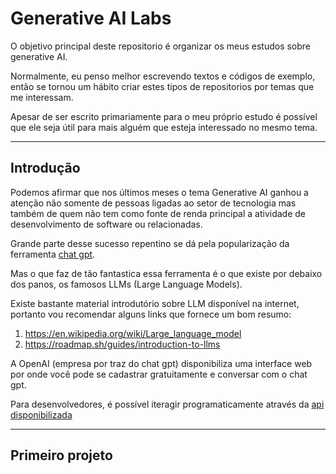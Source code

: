 # Generative AI Labs


O objetivo principal deste repositorio é organizar os meus estudos sobre generative AI.

Normalmente, eu penso melhor escrevendo textos e códigos de exemplo, então se tornou um hábito criar estes tipos de repositorios por temas que me interessam.

Apesar de ser escrito primariamente para o meu próprio estudo é possível que ele seja útil para mais alguém que esteja interessado no mesmo tema.


----

## Introdução

Podemos afirmar que nos últimos meses o tema Generative AI ganhou a atenção não somente de pessoas ligadas ao setor de tecnologia mas também de quem não tem como fonte de renda principal a atividade de desenvolvimento de software ou relacionadas.

Grande parte desse sucesso repentino se dá pela popularização da ferramenta [chat gpt](https://chat.openai.com/).

Mas o que faz de tão fantastica essa ferramenta é o que existe por debaixo dos panos, os famosos LLMs (Large Language Models).

Existe bastante material introdutório sobre LLM disponível na internet, portanto vou recomendar alguns links que fornece um bom resumo:

1. https://en.wikipedia.org/wiki/Large_language_model
2. https://roadmap.sh/guides/introduction-to-llms


A OpenAI (empresa por traz do chat gpt) disponibiliza uma interface web por onde você pode se cadastrar gratuitamente e conversar com o chat gpt.

Para desenvolvedores, é possível iteragir programaticamente através da [api disponibilizada](https://platform.openai.com/docs/api-reference/)

--------

## Primeiro projeto

